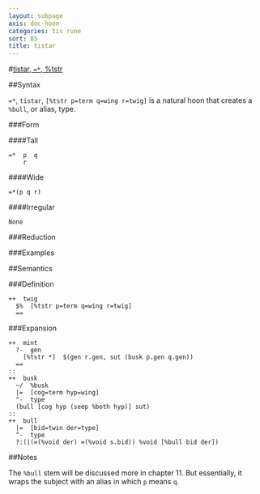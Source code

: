 ```yaml
---
layout: subpage
axis: doc-hoon
categories: tis rune
sort: 85
title: tistar
---
```




#[tistar, `=*`, %tstr](#tstr)

##Syntax

`=*`, `tistar`, `[%tstr p=term q=wing r=twig]` is a natural hoon
that creates a `%bull`, or alias, type.

###Form

####Tall

    =*  p  q
        r

####Wide

    =*(p q r)

####Irregular

    None

###Reduction

###Examples

##Semantics

###Definition

    ++  twig  
      $%  [%tstr p=term q=wing r=twig]
      ==

###Expansion

    ++  mint
      ?-  gen
        [%tstr *]  $(gen r.gen, sut (busk p.gen q.gen))
      ==
    ::
    ++  busk
      ~/  %busk
      |=  [cog=term hyp=wing]
      ^-  type
      (bull [cog hyp (seep %both hyp)] sut)
    ::
    ++  bull
      |=  [bid=twin der=type]
      ^-  type
      ?:(|(=(%void der) =(%void s.bid)) %void [%bull bid der])

##Notes

The `%bull` stem will be discussed more in chapter 11.  But
essentially, it wraps the subject with an alias in which `p`
means `q`.
